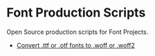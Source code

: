 # Font Production Scripts

Open Source production scripts for Font Projects.

- [Convert .ttf or .otf fonts to .woff or .woff2](./scripts/makeitwoff/makeitwoff.py)